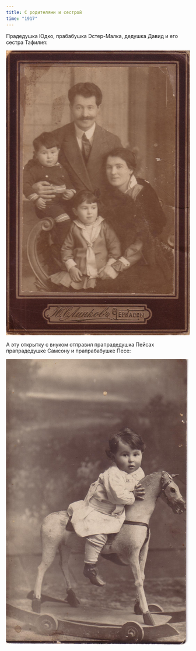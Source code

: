 ```yaml
---
title: С родителями и сестрой
time: "1917"
---
```

Прадедушка Юдко, прабабушка Эстер-Малка, дедушка Давид и его сестра Тафилия:

![family](/files/judka/photo/ded/photo0001.jpg)

А эту открытку с внуком отправил прапрадедушка Пейсах прапрадедушке Самсону и прапрабабушке Песе:

![](/files/judka/photo/ded/photo0007.jpg)
<!-- ![](/files/judka/photo/ded/photo0008.jpg) -->
